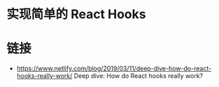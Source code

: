 # 实现简单的 React Hooks

# 链接

- https://www.netlify.com/blog/2019/03/11/deep-dive-how-do-react-hooks-really-work/ Deep dive: How do React hooks really work?
